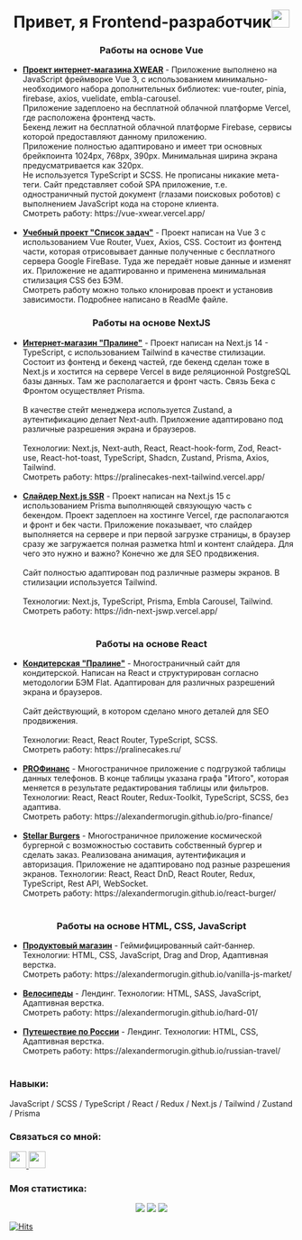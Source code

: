 <h1 align="center">Привет, я Frontend-разработчик<img src="https://github.com/blackcater/blackcater/raw/main/images/Hi.gif" height="32"/></h1>

<h3 align="center">Работы на основе Vue</h3>
<ul>
    <li><b><a href="https://github.com/AlexanderMorugin/vue-xwear">Проект интернет-магазина XWEAR</a></b> - Приложение выполнено на JavaScript фреймворке Vue 3, с использованием минимально-необходимого набора дополнительных библиотек: vue-router, pinia, firebase, axios, vuelidate, embla-carousel.<br>Приложение задеплоено на бесплатной облачной платформе Vercel, где расположена фронтенд часть.<br>Бекенд лежит на бесплатной облачной платформе Firebase, сервисы которой предоставляют данному приложению.<br>Приложение полностью адаптировано и имеет три основных брейкпоинта 1024px, 768px, 390px. Минимальная ширина экрана предусматривается как 320px.<br>Не используется TypeScript и SCSS. Не прописаны никакие мета-теги. Сайт представляет собой SPA приложение, т.е. одностраничный пустой документ (глазами поисковых роботов) с выполнением JavaScript кода на стороне клиента.<br>Смотреть работу: https://vue-xwear.vercel.app/<br><br>
    </li>
    <li><b><a href="https://github.com/AlexanderMorugin/vue-task-project">Учебный проект "Список задач"</a></b> - Проект написан на Vue 3 с использованием Vue Router, Vuex, Axios, CSS. Состоит из фонтенд части, которая отрисовывает данные полученные с бесплатного сервера Google FireBase. Туда же передаёт новые данные и изменят их. Приложение не адаптированно и применена минимальная стилизация CSS без БЭМ.<br>Смотреть работу можно только клонировав проект и установив зависимости. Подробнее написано в ReadMe файле.
  </li>
</ul>

    
<h3 align="center">Работы на основе NextJS</h3>
<ul>
    <li><b><a href="https://github.com/AlexanderMorugin/pralinecakes-next-tailwind">Интернет-магазин "Пралине"</a></b> - Проект написан на Next.js 14 - TypeScript, с использованием Tailwind в качестве стилизации. Состоит из фонтенд и бекенд частей, где бекенд сделан тоже в Next.js и хостится на сервере Vercel в виде реляционной PostgreSQL базы данных. Там же располагается и фронт часть. Связь Бека с Фронтом осуществляет Prisma.<br><br>В качестве стейт менеджера используется Zustand, а аутентификацию делает Next-auth. Приложение адаптировано под различные разрешения экрана и браузеров.<br><br>Технологии: Next.js, Next-auth, React, React-hook-form, Zod, React-use, React-hot-toast, TypeScript, Shadcn, Zustand, Prisma, Axios, Tailwind.<br>Смотреть работу: https://pralinecakes-next-tailwind.vercel.app/<br><br>
  </li>
    
  <li><b><a href="https://github.com/AlexanderMorugin/idn-next">Слайдер Next.js SSR</a></b> - Проект написан на Next.js 15 с использованием Prisma выполняющей связующую часть с бекендом. Проект задеплоен на хостинге Vercel, где располагаются и фронт и бек части. Приложение показывает, что слайдер выполняется на сервере и при первой загрузке страницы, в браузер сразу же загружается полная разметка html и контент слайдера. Для чего это нужно и важно? Конечно же для SEO продвижения.<br><br>Сайт полностью адаптирован под различные размеры экранов. В стилизации используется Tailwind.<br><br>Технологии: Next.js, TypeScript, Prisma, Embla Carousel, Tailwind.<br>Смотреть работу: https://idn-next-jswp.vercel.app/<br><br>
  </li>
</ul>

<h3 align="center">Работы на основе React</h3>
<ul>
  <li><b><a href="https://github.com/AlexanderMorugin/pralinecakes-react">Кондитерская "Пралине"</a></b> - Многостраничный сайт для кондитерской. Написан на React и структурирован согласно методологии БЭМ Flat. Адаптирован для различных разрешений экрана и браузеров.<br><br>Сайт действующий, в котором сделано много деталей для SEO продвижения.<br><br>Технологии: React, React Router, TypeScript, SCSS.<br>Смотреть работу: https://pralinecakes.ru/<br><br>
  </li>
  <li><b><a href="https://github.com/AlexanderMorugin/pro-finance">PROФинанс</a></b> - Многостраничное приложение с подгрузкой таблицы данных телефонов. В конце таблицы указана графа "Итого", которая меняется в результате редактирования таблицы или фильтров. Технологии: React, React Router, Redux-Toolkit, TypeScript, SCSS, без адаптива.<br>Смотреть работу: https://alexandermorugin.github.io/pro-finance/<br><br>
  </li>  
  <li><b><a href="https://github.com/AlexanderMorugin/react-burger">Stellar Burgers</a></b> - Многостраничное приложение космической бургерной с возможностью составить собственный бургер и сделать заказ. Реализована анимация, аутентификация и авторизация. Приложение не адаптировано под разные разрешения экранов. Технологии: React, React DnD, React Router, Redux, TypeScript, Rest API, WebSocket.<br>Смотреть работу: https://alexandermorugin.github.io/react-burger/<br><br>
  </li>   
</ul>

<h3 align="center">Работы на основе HTML, CSS, JavaScript</h3>
<ul>
  <li><b><a href="https://github.com/AlexanderMorugin/vanilla-js-market">Продуктовый магазин</a></b> - Геймифицированный сайт-баннер. Технологии: HTML, CSS, JavaScript, Drag and Drop, Адаптивная верстка.<br>Смотреть работу: https://alexandermorugin.github.io/vanilla-js-market/<br><br></li>
  <li><b><a href="https://github.com/AlexanderMorugin/hard-01">Велосипеды</a></b> - Лендинг. Технологии: HTML, SASS, JavaScript, Адаптивная верстка.<br>Смотреть работу: https://alexandermorugin.github.io/hard-01/<br><br></li>
  <li><b><a href="https://github.com/AlexanderMorugin/russian-travel">Путешествие по России</a></b> - Лендинг. Технологии: HTML, CSS, Адаптивная верстка.<br>Смотреть работу: https://alexandermorugin.github.io/russian-travel/<br><br></li>
</ul>
    
<h3 align="left">Навыки:</h3>
<p align="left">JavaScript / SCSS / TypeScript / React / Redux / Next.js / Tailwind / Zustand / Prisma</p>

<h3 align="left">Связаться со мной:</h3>
<p align="left">
  <a href="https://t.me/alexander_morugin">
    <img src="https://img.shields.io/badge/Telegram-2CA5E0?style=for-the-badge&logo=telegram&logoColor=white" height="30">
  </a>
  <a href="mailto:nobilis@bk.ru">
    <img src="https://img.shields.io/badge/Mail-red?logo=gmail&logoColor=white&style=for-the-badge" height="30">
  </a>    
</p>

<h3 align="left">Моя статистика:</h3>
<div align="center">
  <img src="http://github-profile-summary-cards.vercel.app/api/cards/profile-details?username=AlexanderMorugin&theme=react" />
  <img src="http://github-profile-summary-cards.vercel.app/api/cards/repos-per-language?username=AlexanderMorugin&theme=react" />
  <img src="http://github-profile-summary-cards.vercel.app/api/cards/stats?username=AlexanderMorugin&theme=react" />
</div>

[![Hits](https://hits.seeyoufarm.com/api/count/incr/badge.svg?url=https%3A%2F%2Fgithub.com%2FAlexanderMorugin%2Fhit-counter&count_bg=%233D85C8&title_bg=%23213E57&icon=&icon_color=%23C27927&title=profile+views&edge_flat=false)](https://hits.seeyoufarm.com)

